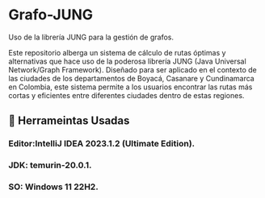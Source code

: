 # Grafo-JUNG
Uso de la librería JUNG para la gestión de grafos.

Este repositorio alberga un sistema de cálculo de rutas óptimas y alternativas que hace uso de la poderosa librería JUNG (Java Universal Network/Graph Framework). Diseñado para ser aplicado en el contexto de las ciudades de los departamentos de Boyacá, Casanare y Cundinamarca en Colombia, este sistema permite a los usuarios encontrar las rutas más cortas y eficientes entre diferentes ciudades dentro de estas regiones.

## :hammer: Herrameintas Usadas
### Editor:IntelliJ IDEA 2023.1.2 (Ultimate Edition).
### JDK:   temurin-20.0.1.
### SO:    Windows 11 22H2.
